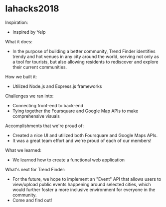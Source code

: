 # lahacks2018

Inspiration:
* Inspired by Yelp

What it does:
* In the purpose of building a better community, Trend Finder identifies trendy and hot venues in any city around the world, serving not only as a tool for tourists, but also allowing residents to rediscover and explore their current communities.

How we built it:
* Utilized Node.js and Express.js frameworks

Challenges we ran into:
* Connecting front-end to back-end
* Tying together the Foursquare and Google Map APIs to make comprehensive visuals

Accomplishments that we're proud of:
* Created a nice UI and utilized both Foursquare and Google Maps APIs.
* It was a great team effort and we're proud of each of our members!

What we learned:
* We learned how to create a functional web application

What's next for Trend Finder:
* For the future, we hope to implement an "Event" API that allows users to view/upload public events happening around selected cities, which would further foster a more inclusive environment for everyone in the community.
* Come and find out!
